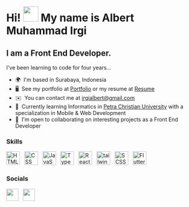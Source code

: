 Hi! <img src="https://raw.githubusercontent.com/aemmadi/aemmadi/master/wave.gif" width="40"/> My name is Albert Muhammad Irgi
============================================================================================================================================

I am a Front End Developer.
--------------------------------

I've been learning to code for four years...
*   🌍  I'm based in Surabaya, Indonesia
*   🖥️  See my portfolio at <a target="_blank" rel="noreferrer" href='https://albertirgi.me'>Portfolio</a> or my resume at <a target="_blank" rel="noreferrer" href='https://albertirgi.me/static/media/Resume_Albert-Muhammad-Irgi.ac770e4fd407416b73a4.pdf'>Resume</a>
*   ✉️  You can contact me at [irgialbert@gmail.com](mailto:irgialbert@gmail.com)
*   🧠  Currently learning Informatics in <a target="_blank" rel="noreferrer" href='https://www.petra.ac.id/'>Petra Christian University</a> with a specialization in Mobile & Web Development
*   🤝  I'm open to collaborating on interesting projects as a Front End Developer

### Skills

<p align="left">
  <img src="https://skillicons.dev/icons?i=html&theme=light" width="36" height="36" alt="HTML" /> &nbsp
  <img src="https://skillicons.dev/icons?i=css&theme=light" width="36" height="36" alt="CSS" /> &nbsp
  <img src="https://skillicons.dev/icons?i=js&theme=light" width="36" height="36" alt="JavaScript" /> &nbsp
  <img src="https://skillicons.dev/icons?i=ts&theme=light" width="36" height="36" alt="TypeScript" /> &nbsp
  <img src="https://skillicons.dev/icons?i=react&theme=light" width="36" height="36" alt="React" /> &nbsp
  <img src="https://skillicons.dev/icons?i=tailwind&theme=light" width="36" height="36" alt="tailwind" /> &nbsp
  <img src="https://skillicons.dev/icons?i=scss&theme=light" width="36" height="36" alt="SCSS" /> &nbsp
  <img src="https://skillicons.dev/icons?i=flutter&theme=light" width="36" height="36" alt="Flutter" /> &nbsp
</p>
  

### Socials

<p align="left"> 
  <a href="https://www.linkedin.com/in/albertirgi/" target="_blank" rel="noreferrer"><img src="https://skillicons.dev/icons?i=linkedin&theme=light" width="32" height="32" /></a> &nbsp;
  <a href="https://discord.com/users/440791730309300264" target="_blank" rel="noreferrer"><img src="https://skillicons.dev/icons?i=discord&theme=light" width="32" height="32" /></a> &nbsp;
</p>

